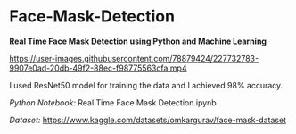 # Face-Mask-Detection
**Real Time Face Mask Detection using Python and Machine Learning**


https://user-images.githubusercontent.com/78879424/227732783-9907e0ad-20db-49f2-88ec-f98775563cfa.mp4


I used ResNet50 model for training the data and I achieved 98% accuracy.


*Python Notebook:* Real Time Face Mask Detection.ipynb


*Dataset:* https://www.kaggle.com/datasets/omkargurav/face-mask-dataset

